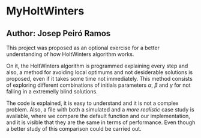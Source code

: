 # MyHoltWinters

## Author: Josep Peiró Ramos

This project was proposed as an optional exercise for a better understanding of how HoltWinters algorithm works.

On it, the HoltWinters algorithm is programmed explaining every step and also, a method for avoiding local optimums and not desiderable solutions is proposed, even if it takes some time not immediately.
This method consists of exploring different combinations of initials parameters $\alpha$, $\beta$ and $\gamma$ for not falling in a extremelly blind solutions.

The code is explained, it is easy to understand and it is not a complex problem.
Also, a file with both a simulated and a _more realistic_ case study is available, where we compare the default function and our implementation, and it is visible that they are the same in terms of performance. Even though a better study of this comparison could be carried out.
